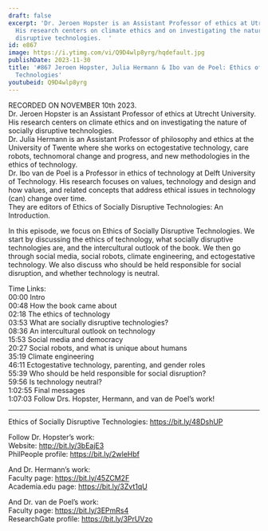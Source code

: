 ```yaml
---
draft: false
excerpt: 'Dr. Jeroen Hopster is an Assistant Professor of ethics at Utrecht University.
  His research centers on climate ethics and on investigating the nature of socially
  disruptive technologies.  '
id: e867
image: https://i.ytimg.com/vi/Q9D4wlp8yrg/hqdefault.jpg
publishDate: 2023-11-30
title: '#867 Jeroen Hopster, Julia Hermann & Ibo van de Poel: Ethics of Socially Disruptive
  Technologies'
youtubeid: Q9D4wlp8yrg
---
```

RECORDED ON NOVEMBER 10th 2023.  
Dr. Jeroen Hopster is an Assistant Professor of ethics at Utrecht University. His research centers on climate ethics and on investigating the nature of socially disruptive technologies.  
Dr. Julia Hermann is an Assistant Professor of philosophy and ethics at the University of Twente where she works on ectogestative technology, care robots, technomoral change and progress, and new methodologies in the ethics of technology.  
Dr. Ibo van de Poel is a Professor in ethics of technology at Delft University of Technology. His research focuses on values, technology and design and how values, and related concepts that address ethical issues in technology (can) change over time.  
They are editors of Ethics of Socially Disruptive Technologies: An Introduction.

In this episode, we focus on Ethics of Socially Disruptive Technologies. We start by discussing the ethics of technology, what socially disruptive technologies are, and the intercultural outlook of the book. We then go through social media, social robots, climate engineering, and ectogestative technology. We also discuss who should be held responsible for social disruption, and whether technology is neutral.

Time Links:  
00:00  Intro  
00:48  How the book came about  
02:18  The ethics of technology  
03:53  What are socially disruptive technologies?  
08:36  An intercultural outlook on technology  
15:53  Social media and democracy  
20:27  Social robots, and what is unique about humans  
35:19  Climate engineering  
46:11  Ectogestative technology, parenting, and gender roles  
55:39  Who should be held responsible for social disruption?  
59:56  Is technology neutral?  
1:02:55  Final messages  
1:07:03  Follow Drs. Hopster, Hermann, and van de Poel’s work!

---

Ethics of Socially Disruptive Technologies: https://bit.ly/48DshUP

Follow Dr. Hopster’s work:  
Website: http://bit.ly/3bEajE3  
PhilPeople profile: https://bit.ly/2wleHbf

And Dr. Hermann’s work:  
Faculty page: https://bit.ly/45ZCM2F  
Academia.edu page: https://bit.ly/3Zvt1qU

And Dr. van de Poel’s work:  
Faculty page: https://bit.ly/3EPmRs4  
ResearchGate profile: https://bit.ly/3PrUVzo
